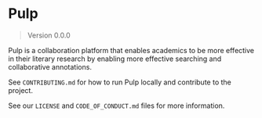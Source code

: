# Pulp

> Version 0.0.0

Pulp is a collaboration platform that enables academics to be more effective in their literary research by enabling more effective searching and collaborative annotations.

See `CONTRIBUTING.md` for how to run Pulp locally and contribute to the project.

See our `LICENSE` and `CODE_OF_CONDUCT.md` files for more information.
